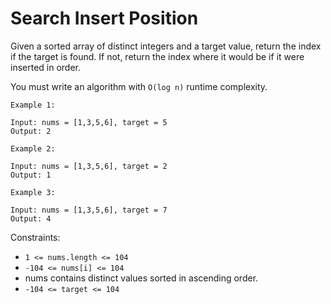 # Search Insert Position
Given a sorted array of distinct integers and a target value, return the index if the target is found. If not, return the index where it would be if it were inserted in order.

You must write an algorithm with `O(log n)` runtime complexity.


```
Example 1:

Input: nums = [1,3,5,6], target = 5
Output: 2
```
```
Example 2:

Input: nums = [1,3,5,6], target = 2
Output: 1
```
```
Example 3:

Input: nums = [1,3,5,6], target = 7
Output: 4
```

Constraints:

- `1 <= nums.length <= 104`
- `-104 <= nums[i] <= 104`
- nums contains distinct values sorted in ascending order.
- `-104 <= target <= 104`